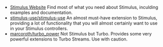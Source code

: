 * [Stimulus Website](https://stimulus.hotwired.dev)
  <span class="block text-slate-600">
    Find most of what you need about Stimulus, inculding examples and
    documentation.
  </span>
* [stimulus-use/stimulus-use](https://github.com/stimulus-use/stimulus-use)
  <span class="block text-slate-600">
    An almost must-have extension to Stimulus, providing a lot of
    functionality that you will almost certainly want to use in your
    Stimulus controllers.
  </span>
* [marcoroth/turbo_power](https://github.com/marcoroth/turbo_power)
  <span class="block text-slate-600">
    Not Stimulus but Turbo. Provides some very powerful extensions to Turbo
    Streams. Use with caution.
  </span>
